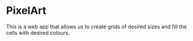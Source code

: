 # PixelArt

This is a web app that allows us to create grids of desired sizes and fill the cells with desired colours.
